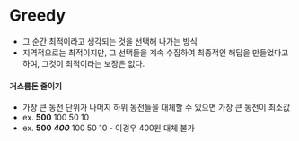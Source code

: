 # Greedy

* 그 순간 최적이라고 생각되는 것을 선택해 나가는 방식
* 지역적으로는 최적이지만, 그 선택들을 계속 수집하여 최종적인 해답을 만들었다고 하여, 그것이 최적이라는 보장은 없다.



#### 거스름돈 줄이기

* 가장 큰 동전 단위가 나머지 하위 동전들을 대체할 수 있으면 가장 큰 동전이 최소값
* ex. **500** 100 50 10 
* ex. **500** ***400*** 100 50 10 - 이경우 400원 대체 불가

